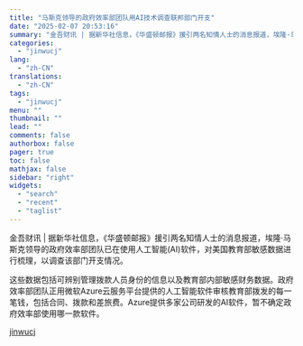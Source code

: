 ```yaml
---
title: "马斯克领导的政府效率部团队用AI技术调查联邦部门开支"
date: "2025-02-07 20:53:16"
summary: "金吾财讯 | 据新华社信息，《华盛顿邮报》援引两名知情人士的消息报道，埃隆·马斯克领导的政府效率部团..."
categories:
  - "jinwucj"
lang:
  - "zh-CN"
translations:
  - "zh-CN"
tags:
  - "jinwucj"
menu: ""
thumbnail: ""
lead: ""
comments: false
authorbox: false
pager: true
toc: false
mathjax: false
sidebar: "right"
widgets:
  - "search"
  - "recent"
  - "taglist"
---
```


金吾财讯 | 据新华社信息，《华盛顿邮报》援引两名知情人士的消息报道，埃隆·马斯克领导的政府效率部团队已在使用人工智能(AI)软件，对美国教育部敏感数据进行梳理，以调查该部门开支情况。

这些数据包括可辨别管理拨款人员身份的信息以及教育部内部敏感财务数据。政府效率部团队正用微软Azure云服务平台提供的人工智能软件审核教育部拨发的每一笔钱，包括合同、拨款和差旅费。Azure提供多家公司研发的AI软件，暂不确定政府效率部使用哪一款软件。

[jinwucj](https://sky.szfiu.com/info/hk/details/265656941)
